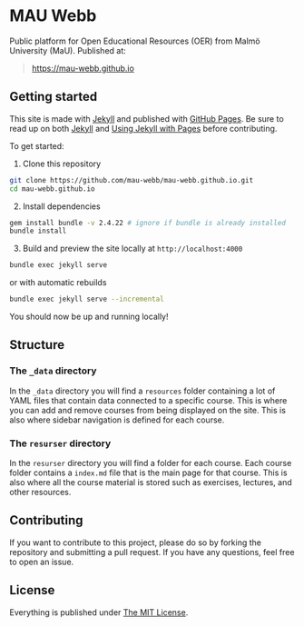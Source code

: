 # MAU Webb

Public platform for Open Educational Resources (OER) from Malmö University (MaU). Published at:

> https://mau-webb.github.io

## Getting started

This site is made with [Jekyll](http://jekyllrb.com) and published with [GitHub Pages](https://pages.github.com/). Be sure to read up on both [Jekyll](http://jekyllrb.com) and [Using Jekyll with Pages](https://help.github.com/articles/using-jekyll-with-pages) before contributing.

To get started:

1. Clone this repository

```bash
git clone https://github.com/mau-webb/mau-webb.github.io.git
cd mau-webb.github.io
```

2. Install dependencies

```bash
gem install bundle -v 2.4.22 # ignore if bundle is already installed
bundle install
```

3. Build and preview the site locally at `http://localhost:4000`

```bash
bundle exec jekyll serve
```
or with automatic rebuilds
```bash
bundle exec jekyll serve --incremental
```

You should now be up and running locally!

## Structure

### The `_data` directory

In the `_data` directory you will find a `resources` folder containing a lot of YAML files that contain data connected to a specific course. This is where you can add and remove courses from being displayed on the site. This is also where sidebar navigation is defined for each course.

### The `resurser` directory

In the `resurser` directory you will find a folder for each course. Each course folder contains a `index.md` file that is the main page for that course. This is also where all the course material is stored such as exercises, lectures, and other resources.

## Contributing

If you want to contribute to this project, please do so by forking the repository and submitting a pull request. If you have any questions, feel free to open an issue.

## License

Everything is published under [The MIT License](https://mit-license.org).
